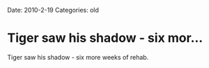 Date: 2010-2-19
Categories: old

# Tiger saw his shadow - six mor...

Tiger saw his shadow - six more weeks of rehab.
